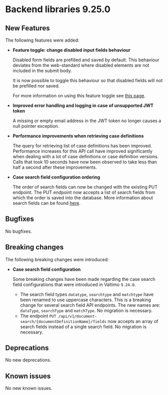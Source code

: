 # Backend libraries 9.25.0

## New Features

The following features were added:

* **Feature toggle: change disabled input fields behaviour**

  Disabled form fields are prefilled and saved by default. This behaviour deviates from the web-standard where disabled
  elements are not included in the submit body.

  It is now possible to toggle this behaviour so that disabled fields will not be prefilled nor saved.

  For more information on using this feature toggle see [this page](/using-valtimo/forms/forms.md).

* **Improved error handling and logging in case of unsupported JWT token**

  A missing or empty email address in the JWT token no longer causes a null pointer exception.

* **Performance improvements when retrieving case definitions**

  The query for retrieving list of case definitions has been improved. Performance increases for this API call have
  improved significantly when dealing with a lot of case definitions or case definition versions. Calls that took 10
  seconds have now been observed to take less than half a second after these improvements.


* **Case search field configuration ordering**

  The order of search fields can now be changed with the existing PUT endpoint. The PUT endpoint now accepts a list of
  search fields from which the order is saved into the database. More information about search fields can be
  found [here](/extending-valtimo/document/search-fields.md).

## Bugfixes

No bugfixes.

## Breaking changes

The following breaking changes were introduced:

* **Case search field configuration**

  Some breaking changes have been made regarding the case search field configurations that were introduced in
  Valtimo `9.24.0`.
    * The search field types `datatype`, `searchtype` and `matchtype` have been renamed to use uppercase characters.
      This is a breaking change for several search field API endpoints. The new names are: `dataType`, `searchType`
      and `matchType`. No migration is necessary.
    * The endpoint `PUT /api/v1/document-search/{documentDefinitionName}/fields` now accepts an array of search fields
      instead of a single search field. No migration is necessary.

## Deprecations

No new deprecations.

## Known issues

No new known issues.
